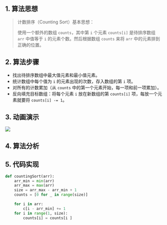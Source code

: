 ## 1. 算法思想

> 计数排序（Counting Sort）基本思想：
>
> 使用一个额外的数组 `counts`，其中第 `i` 个元素 `counts[i]` 是待排序数组 `arr` 中值等于 `i` 的元素个数。然后根据数组 `counts` 来将 `arr` 中的元素排到正确的位置。

## 2. 算法步骤

- 找出待排序数组中最大值元素和最小值元素。
- 统计数组中每个值为 `i` 的元素出现的次数，存入数组的第 `i` 项。
- 对所有的计数累加（从 `counts` 中的第一个元素开始，每一项和前一项累加）。
- 反向填充目标数组：将每个元素 `i` 放在新数组的第 `counts[i]` 项，每放一个元素就要将 `counts[i] -= 1`。

## 3. 动画演示

![](https://www.runoob.com/wp-content/uploads/2019/03/countingSort.gif)

## 4. 算法分析



## 5. 代码实现

```Python
def countingSort(arr):
    arr_min = min(arr)
    arr_max = max(arr)
    size = arr_max - arr_min + 1
    counts = [0 for _ in range(size)]
    
    for i in arr:
        c[i - arr_min] += 1
    for i in range(1, size):
        counts[i] = counts[i ]
        
```

